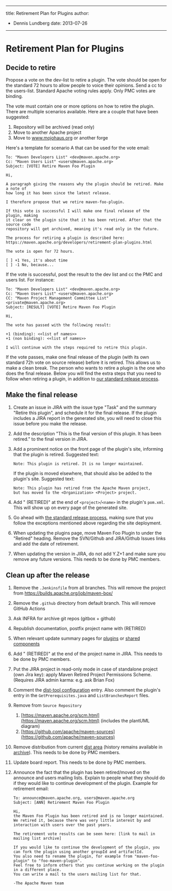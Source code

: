 ---

title: Retirement Plan for Plugins
author: 
- Dennis Lundberg
date: 2013-07-26
----------------

<!--
Licensed to the Apache Software Foundation (ASF) under one
or more contributor license agreements.  See the NOTICE file
distributed with this work for additional information
regarding copyright ownership.  The ASF licenses this file
to you under the Apache License, Version 2.0 (the
"License"); you may not use this file except in compliance
with the License.  You may obtain a copy of the License at

http://www.apache.org/licenses/LICENSE-2.0

Unless required by applicable law or agreed to in writing,
software distributed under the License is distributed on an
"AS IS" BASIS, WITHOUT WARRANTIES OR CONDITIONS OF ANY
KIND, either express or implied.  See the License for the
specific language governing permissions and limitations
under the License.
-->

# Retirement Plan for Plugins

## Decide to retire

Propose a vote on the dev-list to retire a plugin. The vote should be open for the standard 72 hours to allow people to voice their opinions. Send a cc to the users-list. Standard Apache voting rules apply. Only PMC votes are binding.

The vote must contain one or more options on how to retire the plugin. There are multiple scenarios available. Here are a couple that have been suggested:

1. Repository will be archived \(read only\)
2. Move to another Apache project
3. Move to www.mojohaus.org or another forge

Here&apos;s a template for scenario A that can be used for the vote email:

```
To: "Maven Developers List" <dev@maven.apache.org>
Cc: "Maven Users List" <users@maven.apache.org>
Subject: [VOTE] Retire Maven Foo Plugin

Hi,

A paragraph giving the reasons why the plugin should be retired. Make a note of
how long it has been since the latest release.

I therefore propose that we retire maven-foo-plugin.

If this vote is successful I will make one final release of the plugin, making
it clear on the plugin site that it has been retired. After that the source code
repository will get archived, meaning it's read only in the future.

The process for retiring a plugin is described here:
https://maven.apache.org/developers/retirement-plan-plugins.html

The vote is open for 72 hours.

[ ] +1 Yes, it's about time
[ ] -1 No, because...
```

If the vote is successful, post the result to the dev list and cc the PMC and users list. For instance:

```
To: "Maven Developers List" <dev@maven.apache.org>
Cc: "Maven Users List" <users@maven.apache.org>
CC: "Maven Project Management Committee List" <private@maven.apache.org>
Subject: [RESULT] [VOTE] Retire Maven Foo Plugin

Hi,

The vote has passed with the following result:

+1 (binding): <<list of names>>
+1 (non binding): <<list of names>>

I will continue with the steps required to retire this plugin.
```

If the vote passes, make one final release of the plugin \(with its own standard 72h vote on source release\) before it is retired. This allows us to make a clean break. The person who wants to retire a plugin is the one who does the final release. Below you will find the extra steps that you need to follow when retiring a plugin, in addition to [our standard release process](./release/maven-project-release-procedure.html).

## Make the final release

1. Create an issue in JIRA with the issue type &quot;Task&quot; and the summary &quot;Retire this plugin&quot;, and schedule it for the final release. If the plugin includes a JIRA report in the generated site, you will need to close this issue before you make the release.
2. Add the description &quot;This is the final version of this plugin. It has been retired.&quot; to the final version in JIRA.
3. Add a prominent notice on the front page of the plugin&apos;s site, informing that the plugin is retired. Suggested text:

   ```
   Note: This plugin is retired. It is no longer maintained.
   ```

   If the plugin is moved elsewhere, that should also be added to the plugin&apos;s site. Suggested text:

   ```
   Note: This plugin has retired from the Apache Maven project,
   but has moved to the <Organization> <Project> project.
   ```
4. Add &quot; \(RETIRED\)&quot; at the end of `<project>`/`<name>` in the plugin&apos;s `pom.xml`. This will show up on every page of the generated site.
5. Go ahead with [the standard release process](./release/maven-project-release-procedure.html), making sure that you follow the exceptions mentioned above regarding the site deployment.
6. When updating the plugins page, move Maven Foo Plugin to under the &quot;Retired&quot; heading. Remove the SVN/Github and JIRA/Github Issues links and add the date of retirement.
7. When updating the version in JIRA, do not add Y.Z+1 and make sure you remove any future versions. This needs to be done by PMC members.

## Clean up after the release

1. Remove the `.Jenkinsfile` from all branches. This will remove the project from https://builds.apache.org/job/maven-box/
2. Remove the `.github` directory from default branch. This will remove GitHub Actions
3. Ask INFRA for archive git repos \(gitbox + github\)
4. Republish documentation, postfix project name with \(RETIRED\)
5. When relevant update summary pages for [plugins](https://maven.apache.org/plugins/index.html) or [shared components](https://maven.apache.org/shared/index.html)
6. Add &quot; \(RETIRED\)&quot; at the end of the project name in JIRA. This needs to be done by PMC members.
7. Put the JIRA project in read-only mode in case of standalone project \(own Jira key\): apply Maven Retired Project Permissions Scheme. \(Requires JIRA admin karma: e.g. ask Brian Fox\)
8. Comment the [dist-tool configuration](https://ci-maven.apache.org/job/Maven/job/maven-box/job/maven-dist-tool/job/master/site/dist-tool.conf.html) entry. Also comment the plugin&apos;s entry in the `GetPrerequisites.java` and `ListBranchesReport` files.
9. Remove from `Source Repository`
   1. [https://maven.apache.org/scm.html](https://maven.apache.org/scm.html) \(includes the plantUML diagram\)
   2. [https://github.com/apache/maven-sources](https://github.com/apache/maven-sources)
10. Remove distribution from current [dist area](https://dist.apache.org/repos/dist/release/maven/) \(history remains available in [archive](https://archive.apache.org/dist/maven/)\). This needs to be done by PMC members.
11. Update board report. This needs to be done by PMC members.
12. Announce the fact that the plugin has been retired/moved on the announce and users mailing lists. Explain to people what they should do if they would like to continue development of the plugin. Example for retirement email:

    ```
    To: announce@maven.apache.org, users@maven.apache.org
    Subject: [ANN] Retirement Maven Foo Plugin

    Hi,
    the Maven Foo Plugin has been retired and is no longer maintained.
    We retired it, because there was very little interest by and interaction with users over the past years.

    The retirement vote results can be seen here: [link to mail in mailing list archive]

    If you would like to continue the development of the plugin, you can fork the plugin using another groupId and artifactId.
    You also need to rename the plugin, for example from "maven-foo-plugin" to "foo-maven-plugin".
    Feel free to inform others that you continue working on the plugin in a different place.
    You can write a mail to the users mailing list for that.

    -The Apache Maven team
    ```

